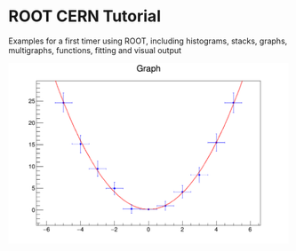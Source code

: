 # ROOT CERN Tutorial

Examples for a first timer using ROOT, including histograms, stacks, graphs, multigraphs, 
functions, fitting and visual output 

![SCRIPT](out/Script.png)